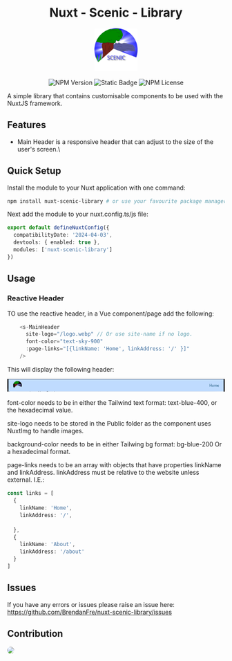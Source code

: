 <h1 align="center">Nuxt - Scenic - Library</h1>
<p align="center">
<img src="docs/images/logo.webp" width="100px"/>
</p>
<p align="center">
<img alt="NPM Version" src="https://img.shields.io/npm/v/nuxt-scenic-library">
<img alt="Static Badge" src="https://img.shields.io/badge/NuxtJs-black?style=flat&logo=nuxtdotjs&logoSize=auto">
<img alt="NPM License" src="https://img.shields.io/npm/l/nuxt-scenic-library">
</p>

A simple library that contains customisable components to be used with the NuxtJS framework.
## Features

- Main Header is a responsive header that can adjust to the size of the user's screen.\

## Quick Setup

Install the module to your Nuxt application with one command:

```bash
npm install nuxt-scenic-library # or use your favourite package manager
```

Next add the module to your nuxt.config.ts/js file:

```typescript
export default defineNuxtConfig({
  compatibilityDate: '2024-04-03',
  devtools: { enabled: true },
  modules: ['nuxt-scenic-library']
})
```

## Usage

### Reactive Header

TO use the reactive header, in a Vue component/page add the following:

```typescript
    <s-MainHeader
      site-logo="/logo.webp" // Or use site-name if no logo.
      font-color="text-sky-900"
      :page-links="[{linkName: 'Home', linkAddress: '/' }]"
    />
```
This will display the following header:

<img src="docs/images/header.png" />

font-color needs to be in either the Tailwind text format: text-blue-400, or the hexadecimal value.

site-logo needs to be stored in the Public folder as the component uses NuxtImg to handle images.

background-color needs to be in either Tailwing bg format:
bg-blue-200
Or a hexadecimal format.

page-links needs to be an array with objects that have properties linkName and linkAddress. linkAddress must be relative to the website unless external. I.E.:

```typescript
const links = [
  {
    linkName: 'Home',
    linkAddress: '/',

  },
  {
    linkName: 'About',
    linkAddress: '/about'
  }
]
```


## Issues

If you have any errors or issues please raise an issue here:
https://github.com/BrendanFre/nuxt-scenic-library/issues

## Contribution


<a href="https://github.com/BrendanFre"><img src="https://avatars.githubusercontent.com/u/80400320?v=4" style="border-radius: 100%" height="64" /></a>